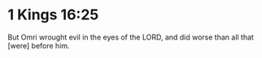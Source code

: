 # 1 Kings 16:25

But Omri wrought evil in the eyes of the LORD, and did worse than all that [were] before him.
